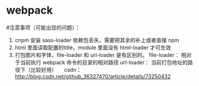 # webpack

#注意事项（可能出现的问题）：

 1. cnpm 安装 sass-loader 依赖包丢失，需要把其余的补上或者直接 npm
 2. html 里面读取配置的title，module 里面没有 html-loader 才可生效
 3. 打包图片和字体，file-loader 和 url-loader 是有区别的。
    file-loader： 相对于当前执行 webpack 命令的目录的相对路径
    url-loader： 当前打包地址的路径下（比较好用）
    
csdn： http://blog.csdn.net/github_36327470/article/details/73250432
